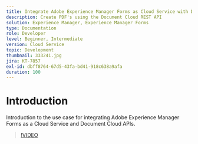 ```yaml
---
title: Integrate Adobe Experience Manager Forms as Cloud Service with Document Cloud
description: Create PDF's using the Document Cloud REST API
solution: Experience Manager, Experience Manager Forms
type: Documentation
role: Developer
level: Beginner, Intermediate
version: Cloud Service
topic: Development
thumbnail: 333241.jpg
jira: KT-7857
exl-id: dbff8764-67d5-43fa-bd41-918c638a9afa
duration: 100
---
```

# Introduction

Introduction to the use case for integrating Adobe Experience Manager Forms as a Cloud Service and Document Cloud APIs.

>[!VIDEO](https://video.tv.adobe.com/v/333241?quality=12&learn=on)
